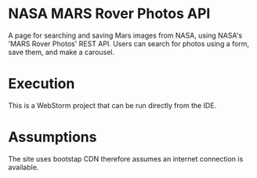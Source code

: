 <h1>NASA MARS Rover Photos API</h1>
<p>A page for searching and saving Mars images from NASA, using NASA's
  'MARS Rover Photos' REST API. Users can search for photos using a form, save them, and make a carousel.</p>



<h1>Execution</h1>
<p>
This is a WebStorm project that can be run directly from the IDE.
</p>
<h1>Assumptions</h1>
<p>
  The site uses bootstap CDN therefore assumes an internet connection is available.
</p>
